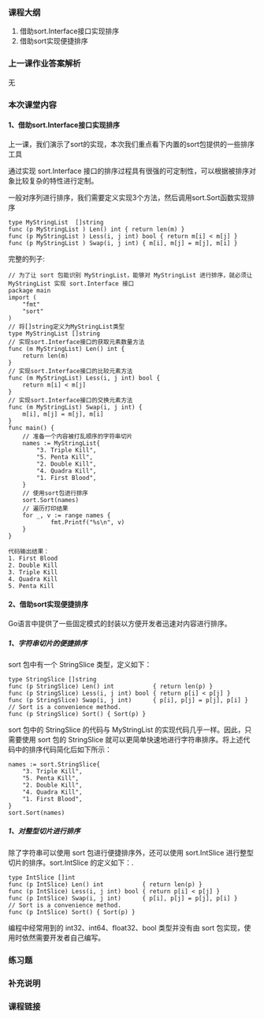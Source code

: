 ### 课程大纲

1. 借助sort.Interface接口实现排序
2. 借助sort实现便捷排序

### 上一课作业答案解析

无

### 本次课堂内容

#### 1、借助sort.Interface接口实现排序

上一课，我们演示了sort的实现，本次我们重点看下内置的sort包提供的一些排序工具

通过实现 sort.Interface 接口的排序过程具有很强的可定制性，可以根据被排序对象比较复杂的特性进行定制。

一般对序列进行排序，我们需要定义实现3个方法，然后调用sort.Sort函数实现排序

```
type MyStringList  []string
func (p MyStringList ) Len() int { return len(m) }
func (p MyStringList ) Less(i, j int) bool { return m[i] < m[j] }
func (p MyStringList ) Swap(i, j int) { m[i], m[j] = m[j], m[i] }
```

完整的列子:

```
// 为了让 sort 包能识别 MyStringList，能够对 MyStringList 进行排序，就必须让 MyStringList 实现 sort.Interface 接口
package main
import (
    "fmt"
    "sort"
)
// 将[]string定义为MyStringList类型
type MyStringList []string
// 实现sort.Interface接口的获取元素数量方法
func (m MyStringList) Len() int {
    return len(m)
}
// 实现sort.Interface接口的比较元素方法
func (m MyStringList) Less(i, j int) bool {
    return m[i] < m[j]
}
// 实现sort.Interface接口的交换元素方法
func (m MyStringList) Swap(i, j int) {
    m[i], m[j] = m[j], m[i]
}
func main() {
    // 准备一个内容被打乱顺序的字符串切片
    names := MyStringList{
        "3. Triple Kill",
        "5. Penta Kill",
        "2. Double Kill",
        "4. Quadra Kill",
        "1. First Blood",
    }
    // 使用sort包进行排序
    sort.Sort(names)
    // 遍历打印结果
    for _, v := range names {
            fmt.Printf("%s\n", v)
    }
}

代码输出结果：
1. First Blood
2. Double Kill
3. Triple Kill
4. Quadra Kill
5. Penta Kill
```

#### 2、借助sort实现便捷排序

Go语言中提供了一些固定模式的封装以方便开发者迅速对内容进行排序。

##### 1、字符串切片的便捷排序

sort 包中有一个 StringSlice 类型，定义如下：

```
type StringSlice []string
func (p StringSlice) Len() int           { return len(p) }
func (p StringSlice) Less(i, j int) bool { return p[i] < p[j] }
func (p StringSlice) Swap(i, j int)      { p[i], p[j] = p[j], p[i] }
// Sort is a convenience method.
func (p StringSlice) Sort() { Sort(p) }
```

sort 包中的 StringSlice 的代码与 MyStringList 的实现代码几乎一样。因此，只需要使用 sort 包的 StringSlice 就可以更简单快速地进行字符串排序。将上述代码中的排序代码简化后如下所示：

```
names := sort.StringSlice{
    "3. Triple Kill",
    "5. Penta Kill",
    "2. Double Kill",
    "4. Quadra Kill",
    "1. First Blood",
}
sort.Sort(names)
```

##### 1、对整型切片进行排序

除了字符串可以使用 sort 包进行便捷排序外，还可以使用 sort.IntSlice 进行整型切片的排序。sort.IntSlice 的定义如下：.

```
type IntSlice []int
func (p IntSlice) Len() int           { return len(p) }
func (p IntSlice) Less(i, j int) bool { return p[i] < p[j] }
func (p IntSlice) Swap(i, j int)      { p[i], p[j] = p[j], p[i] }
// Sort is a convenience method.
func (p IntSlice) Sort() { Sort(p) }
```

编程中经常用到的 int32、int64、float32、bool 类型并没有由 sort 包实现，使用时依然需要开发者自己编写。

### 练习题

### 补充说明

### 课程链接